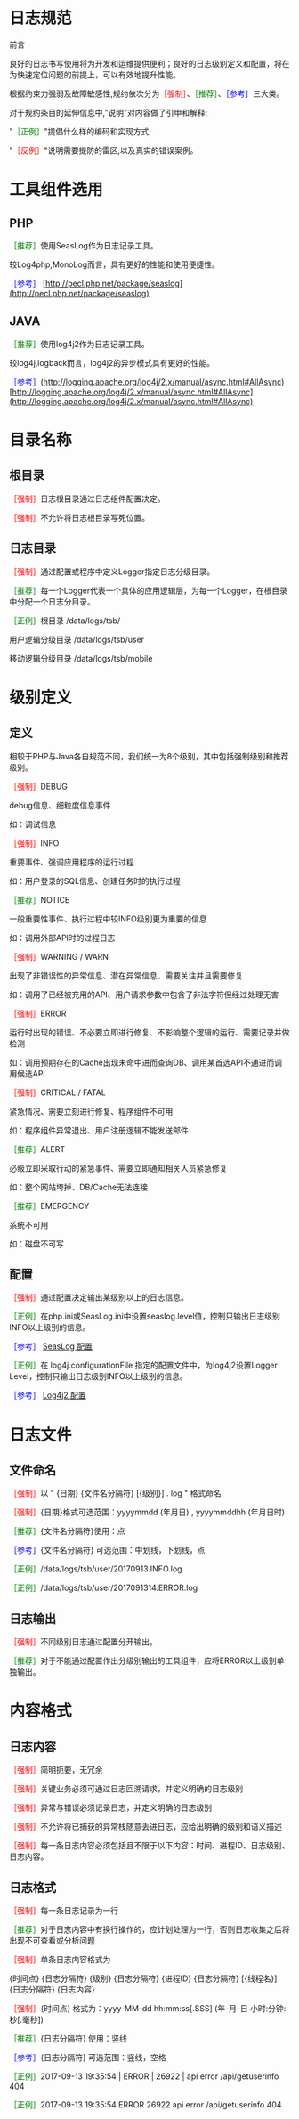 # 日志规范
前言

良好的日志书写使用将为开发和运维提供便利；良好的日志级别定义和配置，将在为快速定位问题的前提上，可以有效地提升性能。

根据约束力强弱及故障敏感性,规约依次分为<font color=red>［强制］</font>、<font color=green>［推荐］</font>、<font color=blue>［参考］</font>三大类。

对于规约条目的延伸信息中,&quot;说明&quot;对内容做了引申和解释;

&quot;<font color=green>［正例］</font>&quot;提倡什么样的编码和实现方式;

&quot;<font color=red>［反例］</font>&quot;说明需要提防的雷区,以及真实的错误案例。

# 工具组件选用

## PHP

<font color=green>［推荐］</font>使用SeasLog作为日志记录工具。

较Log4php,MonoLog而言，具有更好的性能和使用便捷性。

<font color=blue>［参考］</font> [http://pecl.php.net/package/seaslog](http://pecl.php.net/package/seaslog)

## JAVA

<font color=green>［推荐］</font>使用log4j2作为日志记录工具。

较log4j,logback而言，log4j2的异步模式具有更好的性能。

<font color=blue>［参考］</font>(http://logging.apache.org/log4j/2.x/manual/async.html#AllAsync) [http://logging.apache.org/log4j/2.x/manual/async.html#AllAsync](http://logging.apache.org/log4j/2.x/manual/async.html#AllAsync)

# 目录名称

## 根目录

<font color=red>［强制］</font>日志根目录通过日志组件配置决定。

<font color=red>［强制］</font>不允许将日志根目录写死位置。

## 日志目录

<font color=red>［强制］</font>通过配置或程序中定义Logger指定日志分级目录。

<font color=green>［推荐］</font>每一个Logger代表一个具体的应用逻辑层，为每一个Logger，在根目录中分配一个日志分目录。

<font color=green>［正例］</font>根目录  /data/logs/tsb/

用户逻辑分级目录 /data/logs/tsb/user

移动逻辑分级目录 /data/logs/tsb/mobile

# 级别定义

## 定义

相较于PHP与Java各自规范不同，我们统一为8个级别，其中包括强制级别和推荐级别。

<font color=red>［强制］</font>DEBUG

debug信息、细粒度信息事件

如：调试信息

<font color=red>［强制］</font>INFO

重要事件、强调应用程序的运行过程

如：用户登录的SQL信息、创建任务时的执行过程

<font color=green>［推荐］</font>NOTICE

一般重要性事件、执行过程中较INFO级别更为重要的信息

如：调用外部API时的过程日志

<font color=red>［强制］</font>WARNING / WARN

出现了非错误性的异常信息、潜在异常信息、需要关注并且需要修复

如：调用了已经被充用的API、用户请求参数中包含了非法字符但经过处理无害

<font color=red>［强制］</font>ERROR

运行时出现的错误、不必要立即进行修复、不影响整个逻辑的运行、需要记录并做检测

如：调用预期存在的Cache出现未命中进而查询DB、调用某首选API不通进而调用候选API

<font color=red>［强制］</font>CRITICAL  /  FATAL

紧急情况、需要立刻进行修复、程序组件不可用

如：程序组件异常退出、用户注册逻辑不能发送邮件

<font color=green>［推荐］</font>ALERT

必级立即采取行动的紧急事件、需要立即通知相关人员紧急修复

如：整个网站垮掉、DB/Cache无法连接

<font color=green>［推荐］</font>EMERGENCY

系统不可用

如：磁盘不可写

## 配置

<font color=red>［强制］</font>通过配置决定输出某级别以上的日志信息。

<font color=green>［正例］</font>在php.ini或SeasLog.ini中设置seaslog.level值，控制只输出日志级别INFO以上级别的信息。

<font color=blue>［参考］</font> [SeasLog 配置](https://github.com/Neeke/SeasLog/blob/master/README_zh.md#seaslogini%E7%9A%84%E9%85%8D%E7%BD%AE)

<font color=green>［正例］</font>在 log4j.configurationFile 指定的配置文件中，为log4j2设置Logger Level，控制只输出日志级别INFO以上级别的信息。

<font color=blue>［参考］</font> [Log4j2 配置](http://logging.apache.org/log4j/2.x/manual/configuration.html#Loggers)

# 日志文件

## 文件命名

<font color=red>［强制］</font>以 &quot; {日期} {文件名分隔符} [{级别}] . log &quot; 格式命名

<font color=red>［强制］</font>{日期}格式可选范围：yyyymmdd (年月日) , yyyymmddhh (年月日时)

<font color=green>［推荐］</font>{文件名分隔符}使用：点

<font color=blue>［参考］</font>{文件名分隔符} 可选范围：中划线，下划线，点

<font color=green>［正例］</font>/data/logs/tsb/user/20170913.INFO.log

<font color=green>［正例］</font>/data/logs/tsb/user/2017091314.ERROR.log

## 日志输出

<font color=red>［强制］</font>不同级别日志通过配置分开输出。

<font color=green>［推荐］</font>对于不能通过配置作出分级别输出的工具组件，应将ERROR以上级别单独输出。

# 内容格式

## 日志内容

<font color=red>［强制］</font>简明扼要，无冗余

<font color=red>［强制］</font>关键业务必须可通过日志回溯请求，并定义明确的日志级别

<font color=red>［强制］</font>异常与错误必须记录日志，并定义明确的日志级别

<font color=red>［强制］</font>不允许将已捕获的异常栈随意丢进日志，应给出明确的级别和语义描述

<font color=red>［强制］</font>每一条日志内容必须包括且不限于以下内容：时间、进程ID、日志级别、日志内容。

## 日志格式

<font color=red>［强制］</font>每一条日志记录为一行

<font color=green>［推荐］</font>对于日志内容中有换行操作的，应计划处理为一行，否则日志收集之后将出现不可查看或分析问题

<font color=red>［强制］</font>单条日志内容格式为

   {时间点} {日志分隔符} {级别} {日志分隔符} {进程ID} {日志分隔符} [{线程名}] {日志分隔符} {日志内容}

<font color=red>［强制］</font>{时间点} 格式为：yyyy-MM-dd hh:mm:ss[.SSS] (年-月-日 小时:分钟:秒[.毫秒])

<font color=green>［推荐］</font>{日志分隔符} 使用：竖线

<font color=blue>［参考］</font>{日志分隔符} 可选范围：竖线，空格

<font color=green>［正例］</font>2017-09-13 19:35:54 | ERROR | 26922 | api error /api/getuserinfo 404

<font color=green>［正例］</font>2017-09-13 19:35:54 ERROR 26922 api error /api/getuserinfo 404